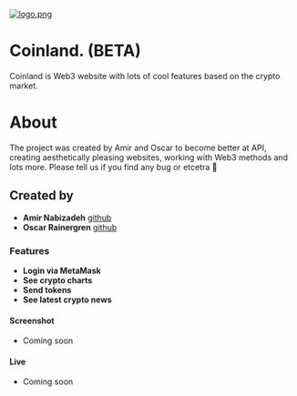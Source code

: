 [![logo.png](https://i.postimg.cc/BZrPkVGY/logo.png)](https://postimg.cc/JtQhBK0Z)

# Coinland. (BETA)

Coinland is Web3 website with lots of cool features based on the crypto market. 

# About

The project was created by Amir and Oscar to become better at API, creating aesthetically pleasing websites, working with Web3 methods and lots more.
Please tell us if you find any bug or etcetra 🤌

## Created by

- **Amir Nabizadeh** [github](https://github.com/Nabizadehse)
- **Oscar Rainergren** [github](https://github.com/RainergrenOscar)


### Features

- **Login via MetaMask**
- **See crypto charts**
- **Send tokens**
- **See latest crypto news**

#### Screenshot

- Coming soon

#### Live

- Coming soon
